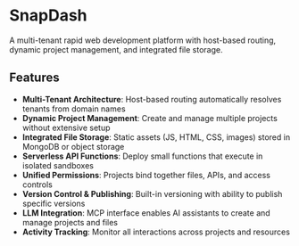 # SnapDash

A multi-tenant rapid web development platform with host-based routing, dynamic project management, and integrated file storage.

## Features

- **Multi-Tenant Architecture**: Host-based routing automatically resolves tenants from domain names
- **Dynamic Project Management**: Create and manage multiple projects without extensive setup
- **Integrated File Storage**: Static assets (JS, HTML, CSS, images) stored in MongoDB or object storage
- **Serverless API Functions**: Deploy small functions that execute in isolated sandboxes
- **Unified Permissions**: Projects bind together files, APIs, and access controls
- **Version Control & Publishing**: Built-in versioning with ability to publish specific versions
- **LLM Integration**: MCP interface enables AI assistants to create and manage projects and files
- **Activity Tracking**: Monitor all interactions across projects and resources
